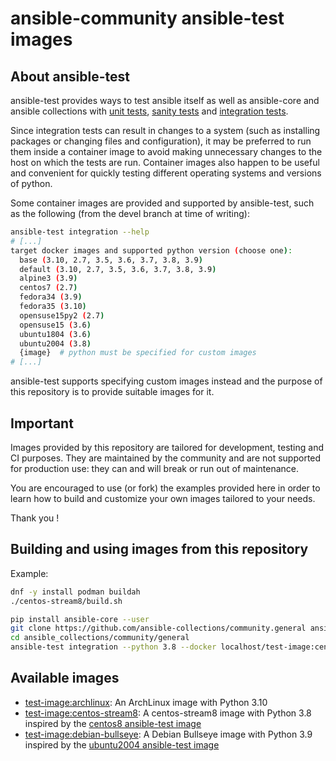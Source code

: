 # ansible-community ansible-test images

## About ansible-test

ansible-test provides ways to test ansible itself as well as ansible-core and ansible collections with [unit tests](https://docs.ansible.com/ansible/latest/dev_guide/testing_units.html#testing-units), [sanity tests](https://docs.ansible.com/ansible/latest/dev_guide/testing_sanity.html#testing-sanity) and [integration tests](https://docs.ansible.com/ansible/latest/dev_guide/testing_integration.html#testing-integration).

Since integration tests can result in changes to a system (such as installing packages or changing files and configuration), it may be preferred to run them inside a container image to avoid making unnecessary changes to the host on which the tests are run.
Container images also happen to be useful and convenient for quickly testing different operating systems and versions of python.

Some container images are provided and supported by ansible-test, such as the following (from the devel branch at time of writing):

```bash
ansible-test integration --help
# [...]
target docker images and supported python version (choose one):
  base (3.10, 2.7, 3.5, 3.6, 3.7, 3.8, 3.9)
  default (3.10, 2.7, 3.5, 3.6, 3.7, 3.8, 3.9)
  alpine3 (3.9)
  centos7 (2.7)
  fedora34 (3.9)
  fedora35 (3.10)
  opensuse15py2 (2.7)
  opensuse15 (3.6)
  ubuntu1804 (3.6)
  ubuntu2004 (3.8)
  {image}  # python must be specified for custom images
# [...]
```

ansible-test supports specifying custom images instead and the purpose of this repository is to provide suitable images for it.

## Important

Images provided by this repository are tailored for development, testing and CI purposes.
They are maintained by the community and are not supported for production use: they can and will break or run out of maintenance.

You are encouraged to use (or fork) the examples provided here in order to learn how to build and customize your own images tailored to your needs.

Thank you !

## Building and using images from this repository

Example:

```bash
dnf -y install podman buildah
./centos-stream8/build.sh

pip install ansible-core --user
git clone https://github.com/ansible-collections/community.general ansible_collections/community/general
cd ansible_collections/community/general
ansible-test integration --python 3.8 --docker localhost/test-image:centos-stream8 ini_file
```

## Available images

- [test-image:archlinux](https://quay.io/ansible-community/test-image:archlinux): An ArchLinux image with Python 3.10
- [test-image:centos-stream8](https://quay.io/ansible-community/test-image:centos-stream8): A centos-stream8 image with Python 3.8 inspired by the [centos8 ansible-test image](https://github.com/ansible/distro-test-containers/blob/c4fe28818f5a33b675652637e3057bafe50039ee/centos8-test-container/Dockerfile)
- [test-image:debian-bullseye](https://quay.io/ansible-community/test-image:debian-bullseye): A Debian Bullseye image with Python 3.9 inspired by the [ubuntu2004 ansible-test image](https://github.com/ansible/distro-test-containers/blob/c4fe28818f5a33b675652637e3057bafe50039ee/ubuntu2004-test-container/Dockerfile)
